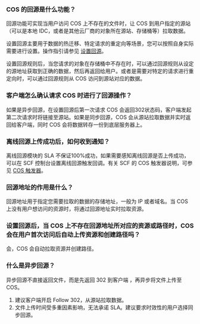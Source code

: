 ### COS 的回源是什么功能？

回源功能可实现当用户访问 COS 上不存在的文件时，让 COS 到用户指定的源站（可以是本地 IDC，或者是其他云厂商的对象所在源站、存储桶等）拉取数据。

设置回源主要用于数据的热迁移、特定请求的重定向等场景，您可以按照自身实际需要进行设置。操作指引请参见 [设置回源](https://cloud.tencent.com/document/product/436/13310)。

设置回源规则后，当您请求的对象在存储桶中不存在时，可以通过回源规则从设定的源地址获取到正确的数据，然后再返回给用户。或者是需要对特定的请求进行重定向时，可以通过回源规则从 COS 访问到源站对应的数据。

### 客户端怎么确认请求 COS 时进行了回源操作？

如果是异步回源，在设置回源后第一次请求 COS 会返回302状态码，客户端发起第二次请求时将链接至源站。如果是同步回源，COS 会从源站拉取数据并实时返回给客户端，同时 COS 会将数据转存一份到底层服务器上。

### 离线回源上传成功后，如何收到通知？

离线回源模块的 SLA 不保证100%成功，如果需要感知离线回源是否上传成功，可以在 SCF 控制台设置离线回源触发回调。有关 SCF 的 COS 触发器说明，可参见 [COS 触发器](https://cloud.tencent.com/document/product/583/9707)。

### 回源地址的作用是什么？

回源地址用于指定您需要拉取的数据的存储地址，一般为 IP 或者域名。当 COS 上没有用户想访问的资源时，将通过回源地址实时拉取资源。

### 设置回源后，当 COS 上不存在回源地址所对应的资源或路径时，COS 会在用户首次访问后自动上传资源和创建路径吗？

会，COS 会自动拉取资源并创建路径。


### 什么是异步回源？

异步回源不直接返回文件，而是先返回 302 到客户端 ，再异步将文件上传至 COS。

1. 建议客户端开启 Follow 302，从源站拉取数据。
2. 文件上传时间受多重因素影响，无法承诺 SLA。建议要求时效性的用户选择同步回源。

